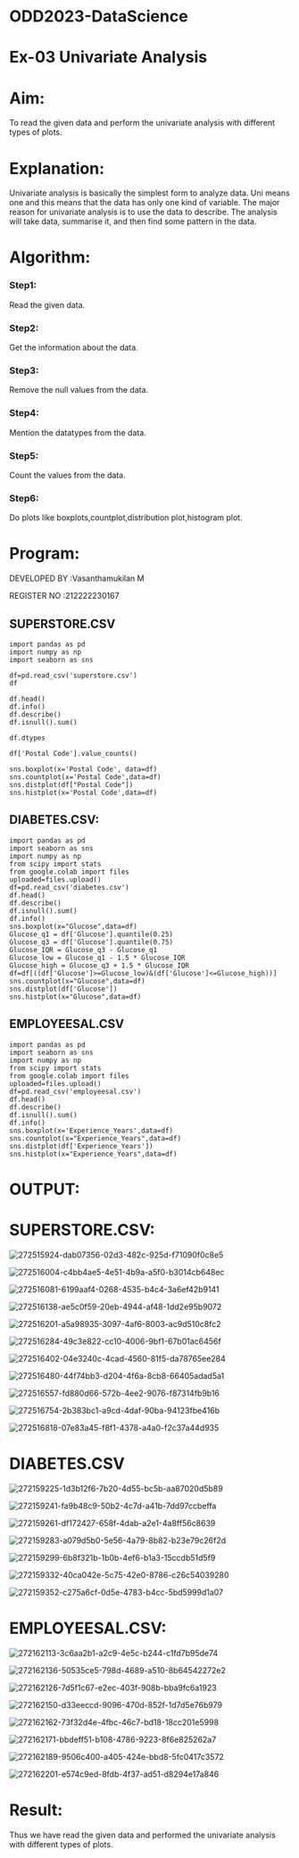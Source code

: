 # ODD2023-DataScience
# Ex-03 Univariate Analysis
# Aim:
To read the given data and perform the univariate analysis with different types of plots.

# Explanation:
Univariate analysis is basically the simplest form to analyze data. Uni means one and this means that the data has only one kind of variable. The major reason for univariate analysis is to use the data to describe. The analysis will take data, summarise it, and then find some pattern in the data.

# Algorithm:
### Step1:
Read the given data.

### Step2:
Get the information about the data.

### Step3:
Remove the null values from the data.

### Step4:
Mention the datatypes from the data.

### Step5:
Count the values from the data.

### Step6:
Do plots like boxplots,countplot,distribution plot,histogram plot.

# Program:
DEVELOPED BY :Vasanthamukilan M

REGISTER NO :212222230167

## SUPERSTORE.CSV
```
import pandas as pd
import numpy as np
import seaborn as sns

df=pd.read_csv('superstore.csv')
df

df.head()
df.info()
df.describe()
df.isnull().sum()

df.dtypes

df['Postal Code'].value_counts()

sns.boxplot(x='Postal Code', data=df)
sns.countplot(x='Postal Code',data=df)
sns.distplot(df["Postal Code"])
sns.histplot(x='Postal Code',data=df)
```
## DIABETES.CSV:
```
import pandas as pd
import seaborn as sns
import numpy as np
from scipy import stats
from google.colab import files
uploaded=files.upload()
df=pd.read_csv('diabetes.csv')
df.head()
df.describe()
df.isnull().sum()
df.info()
sns.boxplot(x="Glucose",data=df)
Glucose_q1 = df['Glucose'].quantile(0.25)
Glucose_q3 = df['Glucose'].quantile(0.75)
Glucose_IQR = Glucose_q3 - Glucose_q1
Glucose_low = Glucose_q1 - 1.5 * Glucose_IQR
Glucose_high = Glucose_q3 + 1.5 * Glucose_IQR
df=df[((df['Glucose']>=Glucose_low)&(df['Glucose']<=Glucose_high))]
sns.countplot(x="Glucose",data=df)
sns.distplot(df['Glucose'])
sns.histplot(x="Glucose",data=df)
```
## EMPLOYEESAL.CSV
```
import pandas as pd
import seaborn as sns
import numpy as np
from scipy import stats
from google.colab import files
uploaded=files.upload()
df=pd.read_csv('employeesal.csv')
df.head()
df.describe()
df.isnull().sum()
df.info()
sns.boxplot(x='Experience_Years',data=df)
sns.countplot(x="Experience_Years",data=df)
sns.distplot(df['Experience_Years'])
sns.histplot(x="Experience_Years",data=df)
```
# OUTPUT:
# SUPERSTORE.CSV:

![272515924-dab07356-02d3-482c-925d-f71090f0c8e5](https://github.com/KRISHNARAJ-D/ODD2023-DataScience-Ex-03/assets/119559695/c3ed9ded-d972-4f6d-9fe0-02be9cb93e54)



![272516004-c4bb4ae5-4e51-4b9a-a5f0-b3014cb648ec](https://github.com/KRISHNARAJ-D/ODD2023-DataScience-Ex-03/assets/119559695/c8174ab9-1aee-48b7-bfc0-23a5263850bb)


![272516081-6199aaf4-0268-4535-b4c4-3a6ef42b9141](https://github.com/KRISHNARAJ-D/ODD2023-DataScience-Ex-03/assets/119559695/809e69ee-da1b-46bc-8b2a-c37c90dffdb5)



![272516138-ae5c0f59-20eb-4944-af48-1dd2e95b9072](https://github.com/KRISHNARAJ-D/ODD2023-DataScience-Ex-03/assets/119559695/cb27fb7c-65d7-43c1-9470-f485d0e6bf2b)


![272516201-a5a98935-3097-4af6-8003-ac9d510c8fc2](https://github.com/KRISHNARAJ-D/ODD2023-DataScience-Ex-03/assets/119559695/79fad7a6-5f6d-4aa0-b844-5a1f51cb5dc5)



![272516284-49c3e822-cc10-4006-9bf1-67b01ac6456f](https://github.com/KRISHNARAJ-D/ODD2023-DataScience-Ex-03/assets/119559695/49366ff6-ee13-48e7-ae6f-fc31b06da4bd)


![272516402-04e3240c-4cad-4560-81f5-da78765ee284](https://github.com/KRISHNARAJ-D/ODD2023-DataScience-Ex-03/assets/119559695/0c3e63b3-e8ef-415d-8fc1-399a4bff8856)


![272516480-44f74bb3-d204-4f6a-8cb8-66405adad5a1](https://github.com/KRISHNARAJ-D/ODD2023-DataScience-Ex-03/assets/119559695/4ca2b799-f1ec-4920-8afe-f3bbf9f5d94c)


![272516557-fd880d66-572b-4ee2-9076-f87314fb9b16](https://github.com/KRISHNARAJ-D/ODD2023-DataScience-Ex-03/assets/119559695/03bf88f7-3b29-4c75-bdea-ea5aa046aef4)




![272516754-2b383bc1-a9cd-4daf-90ba-94123fbe416b](https://github.com/KRISHNARAJ-D/ODD2023-DataScience-Ex-03/assets/119559695/d4f0c7dc-ff1e-438b-aad3-7e7327e2e3fd)


![272516818-07e83a45-f8f1-4378-a4a0-f2c37a44d935](https://github.com/KRISHNARAJ-D/ODD2023-DataScience-Ex-03/assets/119559695/c515d754-f075-42d7-b5b0-d603a861e54c)

# DIABETES.CSV

![272159225-1d3b12f6-7b20-4d55-bc5b-aa87020d5b89](https://github.com/KRISHNARAJ-D/ODD2023-DataScience-Ex-03/assets/119559695/d45e6459-5adf-4ef0-81a3-6bd4364091a7)

![272159241-fa9b48c9-50b2-4c7d-a41b-7dd97ccbeffa](https://github.com/KRISHNARAJ-D/ODD2023-DataScience-Ex-03/assets/119559695/98512a37-e4db-419d-9fe7-a1bd636b530f)

![272159261-df172427-658f-4dab-a2e1-4a8ff56c8639](https://github.com/KRISHNARAJ-D/ODD2023-DataScience-Ex-03/assets/119559695/706ed497-b59b-4c69-87ce-e05ca3a734db)

![272159283-a079d5b0-5e56-4a79-8b82-b23e79c26f2d](https://github.com/KRISHNARAJ-D/ODD2023-DataScience-Ex-03/assets/119559695/a8e10c82-c6e6-42d1-9cd8-eb564b868a22)

![272159299-6b8f321b-1b0b-4ef6-b1a3-15ccdb51d5f9](https://github.com/KRISHNARAJ-D/ODD2023-DataScience-Ex-03/assets/119559695/1c2faa26-961d-4622-a5ba-edbef68e94aa)

![272159332-40ca042e-5c75-42e0-8786-c26c54039280](https://github.com/KRISHNARAJ-D/ODD2023-DataScience-Ex-03/assets/119559695/b08ae918-b4a6-41ff-bbf5-23db5eb36ff8)

![272159352-c275a6cf-0d5e-4783-b4cc-5bd5999d1a07](https://github.com/KRISHNARAJ-D/ODD2023-DataScience-Ex-03/assets/119559695/317efdf1-a7c8-45b6-b033-28e15fba1ecf)

# EMPLOYEESAL.CSV:
![272162113-3c6aa2b1-a2c9-4e5c-b244-c1fd7b95de74](https://github.com/KRISHNARAJ-D/ODD2023-DataScience-Ex-03/assets/119559695/2abc376b-a481-4884-b18d-0f81f3aa5054)

![272162136-50535ce5-798d-4689-a510-8b64542272e2](https://github.com/KRISHNARAJ-D/ODD2023-DataScience-Ex-03/assets/119559695/374e1837-5a41-45a5-916a-9d8489f21bf3)

![272162126-7d5f1c67-e2ec-403f-908b-bba9fc6a1923](https://github.com/KRISHNARAJ-D/ODD2023-DataScience-Ex-03/assets/119559695/580ed8dd-7cc0-4a8f-bf41-a8fa07a19e03)

![272162150-d33eeccd-9096-470d-852f-1d7d5e76b979](https://github.com/KRISHNARAJ-D/ODD2023-DataScience-Ex-03/assets/119559695/e4feeb08-1284-4eec-a4e8-3df56cc30b52)

![272162162-73f32d4e-4fbc-46c7-bd18-18cc201e5998](https://github.com/KRISHNARAJ-D/ODD2023-DataScience-Ex-03/assets/119559695/ab63a7c7-479f-4808-bedf-d8be35dd1538)

![272162171-bbdeff51-b108-4786-9223-8f6e825262a7](https://github.com/KRISHNARAJ-D/ODD2023-DataScience-Ex-03/assets/119559695/28b74c82-8dbc-40e1-b6e9-7a1a7a4e62bd)

![272162189-9506c400-a405-424e-bbd8-5fc0417c3572](https://github.com/KRISHNARAJ-D/ODD2023-DataScience-Ex-03/assets/119559695/9f52bb1d-9512-43ad-ae84-aaf1d3af0443)

![272162201-e574c9ed-8fdb-4f37-ad51-d8294e17a846](https://github.com/KRISHNARAJ-D/ODD2023-DataScience-Ex-03/assets/119559695/c886ebf6-ca55-495d-beb8-eea2b2dec00e)



# Result:
Thus we have read the given data and performed the univariate analysis with different types of plots.
